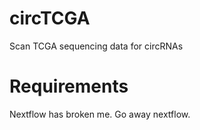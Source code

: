 # circTCGA
Scan TCGA sequencing data for circRNAs

# Requirements
Nextflow has broken me. Go away nextflow. 
